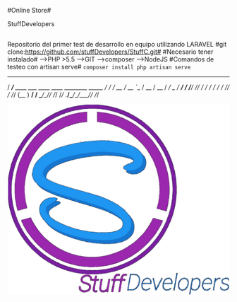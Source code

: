 #Online Store#

StuffDevelopers
##
Repositorio del primer test de desarrollo en equipo utilizando LARAVEL
#git clone:https://github.com/stuffDevelopers/StuffC.git#
#Necesario tener instalado#
-->PHP >5.5
-->GIT
-->composer
-->NodeJS
#Comandos de testeo con artisan serve#
`composer install
php artisan serve`


   ______
  / ____/___  ____ ___  ____  ____  ________  _____
 / /   / __ \/ __ `__ \/ __ \/ __ \/ ___/ _ \/ ___/
/ /___/ /_/ / / / / / / /_/ / /_/ (__  )  __/ /
\____/\____/_/ /_/ /_/ .___/\____/____/\___/_/
                    /_/

![Figura 13.4][6]

 [6]: public/images/stuff.png
